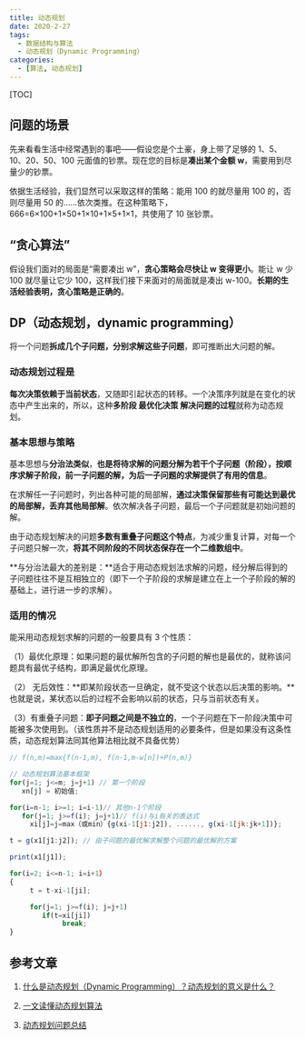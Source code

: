 ```yaml
---
title: 动态规划
date: 2020-2-27
tags:
  - 数据结构与算法
  - 动态规划（Dynamic Programming）
categories:
  - [算法, 动态规划]
---
```


[TOC]

## 问题的场景

先来看看生活中经常遇到的事吧——假设您是个土豪，身上带了足够的 1、5、10、20、50、100 元面值的钞票。现在您的目标是**凑出某个金额 w**，需要用到尽量少的钞票。

依据生活经验，我们显然可以采取这样的策略：能用 100 的就尽量用 100 的，否则尽量用 50 的……依次类推。在这种策略下，666=6×100+1×50+1×10+1×5+1×1，共使用了 10 张钞票。

## “贪心算法”

假设我们面对的局面是“需要凑出 w”，**贪心策略会尽快让 w 变得更小**。能让 w 少 100 就尽量让它少 100，这样我们接下来面对的局面就是凑出 w-100。**长期的生活经验表明，贪心策略是正确的**。

## DP（动态规划，dynamic programming）

将一个问题**拆成几个子问题，分别求解这些子问题**，即可推断出大问题的解。

### 动态规划过程是

**每次决策依赖于当前状态**，又随即引起状态的转移。一个决策序列就是在变化的状态中产生出来的，所以，这种**多阶段 最优化决策 解决问题的过程**就称为动态规划。

### 基本思想与策略

基本思想与**分治法类似**，**也是将待求解的问题分解为若干个子问题（阶段），按顺序求解子阶段，前一子问题的解，为后一子问题的求解提供了有用的信息**。

在求解任一子问题时，列出各种可能的局部解，**通过决策保留那些有可能达到最优的局部解，丢弃其他局部解**。依次解决各子问题，最后一个子问题就是初始问题的解。

由于动态规划解决的问题**多数有重叠子问题这个特点**，为减少重复计算，对每一个子问题只解一次，**将其不同阶段的不同状态保存在一个二维数组中**。

**与分治法最大的差别是：**适合于用动态规划法求解的问题，经分解后得到的子问题往往不是互相独立的（即下一个子阶段的求解是建立在上一个子阶段的解的基础上，进行进一步的求解）。

### 适用的情况

能采用动态规划求解的问题的一般要具有 3 个性质：

（1）最优化原理：如果问题的最优解所包含的子问题的解也是最优的，就称该问题具有最优子结构，即满足最优化原理。

（2） 无后效性：**即某阶段状态一旦确定，就不受这个状态以后决策的影响。**也就是说，某状态以后的过程不会影响以前的状态，只与当前状态有关。

（3）有重叠子问题：**即子问题之间是不独立的**，一个子问题在下一阶段决策中可能被多次使用到。（该性质并不是动态规划适用的必要条件，但是如果没有这条性质，动态规划算法同其他算法相比就不具备优势）

```js
// f(n,m)=max{f(n-1,m), f(n-1,m-w[n])+P(n,m)}

// 动态规划算法基本框架
for(j=1; j<=m; j=j+1) // 第一个阶段
   xn[j] = 初始值;

for(i=n-1; i>=1; i=i-1)// 其他n-1个阶段
   for(j=1; j>=f(i); j=j+1)// f(i)与i有关的表达式
     xi[j]=j=max（或min）{g(xi-1[j1:j2]), ......, g(xi-1[jk:jk+1])};

t = g(x1[j1:j2]); // 由子问题的最优解求解整个问题的最优解的方案

print(x1[j1]);

for(i=2; i<=n-1; i=i+1）
{
     t = t-xi-1[ji];

     for(j=1; j>=f(i); j=j+1)
        if(t=xi[ji])
             break;
}
```

## 参考文章

1. [什么是动态规划（Dynamic Programming）？动态规划的意义是什么？](https://www.zhihu.com/question/23995189/answer/613096905)

2. [一文读懂动态规划算法](https://mp.weixin.qq.com/s?__biz=MzI1MTIzMzI2MA==&mid=2650561551&idx=2&sn=6c7421e3b752e8d0b4c266dfe1f81a3a&chksm=f1feea8cc689639aaa123c109efc82442aa5e99269ff604cdfb37f9fccb2d49b2431fc4e4ef3&mpshare=1&scene=23&srcid=1111K6YhQbjwU8x2H1X6nrZn#rd)

3. [动态规划问题总结](https://leetcode-cn.com/problems/coin-lcci/solution/bei-bao-jiu-jiang-ge-ren-yi-jian-da-jia-fen-xiang-/)
